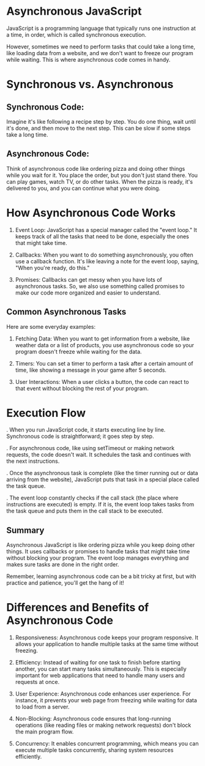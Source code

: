 # Asynchronous JavaScript

JavaScript is a programming language that typically runs one instruction at a time, in order, which is called synchronous execution. 

However, sometimes we need to perform tasks that could take a long time, like loading data from a website, and we don't want to freeze our program while waiting. This is where asynchronous code comes in handy.

# Synchronous vs. Asynchronous

## Synchronous Code:
Imagine it's like following a recipe step by step. You do one thing, wait until it's done, and then move to the next step. This can be slow if some steps take a long time.

## Asynchronous Code:

Think of asynchronous code like ordering pizza and doing other things while you wait for it. You place the order, but you don't just stand there. You can play games, watch TV, or do other tasks. When the pizza is ready, it's delivered to you, and you can continue what you were doing.

# How Asynchronous Code Works

1. Event Loop: JavaScript has a special manager called the "event loop." It keeps track of all the tasks that need to be done, especially the ones that might take time.

2. Callbacks: When you want to do something asynchronously, you often use a callback function. It's like leaving a note for the event loop, saying, "When you're ready, do this."

3. Promises: Callbacks can get messy when you have lots of asynchronous tasks. So, we also use something called promises to make our code more organized and easier to understand.

## Common Asynchronous Tasks

Here are some everyday examples:

1. Fetching Data: When you want to get information from a website, like weather data or a list of products, you use asynchronous code so your program doesn't freeze while waiting for the data.

2. Timers: You can set a timer to perform a task after a certain amount of time, like showing a message in your game after 5 seconds.

3. User Interactions: When a user clicks a button, the code can react to that event without blocking the rest of your program.

# Execution Flow

. When you run JavaScript code, it starts executing line by line. Synchronous code is straightforward; it goes step by step.

. For asynchronous code, like using setTimeout or making network requests, the code doesn't wait. It schedules the task and continues with the next instructions.

. Once the asynchronous task is complete (like the timer running out or data arriving from the website), JavaScript puts that task in a special place called the task queue.

. The event loop constantly checks if the call stack (the place where instructions are executed) is empty. If it is, the event loop takes tasks from the task queue and puts them in the call stack to be executed.

## Summary

Asynchronous JavaScript is like ordering pizza while you keep doing other things. It uses callbacks or promises to handle tasks that might take time without blocking your program. The event loop manages everything and makes sure tasks are done in the right order.

Remember, learning asynchronous code can be a bit tricky at first, but with practice and patience, you'll get the hang of it!

# Differences and Benefits of Asynchronous Code

1. Responsiveness: Asynchronous code keeps your program responsive. It allows your application to handle multiple tasks at the same time without freezing.

2. Efficiency: Instead of waiting for one task to finish before starting another, you can start many tasks simultaneously. This is especially important for web applications that need to handle many users and requests at once.

3. User Experience: Asynchronous code enhances user experience. For instance, it prevents your web page from freezing while waiting for data to load from a server.

4. Non-Blocking: Asynchronous code ensures that long-running operations (like reading files or making network requests) don't block the main program flow.

5. Concurrency: It enables concurrent programming, which means you can execute multiple tasks concurrently, sharing system resources efficiently.